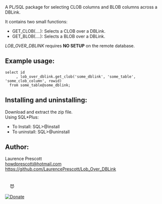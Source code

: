 A PL/SQL package for selecting CLOB columns and BLOB columns across a DBLink.

It contains two small functions:<br>
 - GET_CLOB(....): Selects a CLOB over a DBLink.<br>
 - GET_BLOB(....): Selects a BLOB over a DBLink.<br>

*LOB_OVER_DBLINK* requires **NO SETUP** on the remote database.

## Example usage:

```plsql
select id
     , lob_over_dblink.get_clob('some_dblink', 'some_table', 'some_clob_column', rowid)
  from some_table@some_dblink;
```

## Installing and uninstalling:

Download and extract the zip file.<br>
Using SQL*Plus:<br>
  - To Install:   SQL>@install<br>
  - To uninstall: SQL>@uninstall<br>


## Author:

Laurence Prescott<br>
howdprescott@hotmail.com<br>
https://github.com/LaurencePrescott/Lob_Over_DBLink<br>

#
&nbsp;&nbsp;&nbsp;&nbsp;:smiling_imp:<br><br>
[![Donate](https://www.paypalobjects.com/en_AU/i/btn/btn_donateCC_LG.gif)](https://www.paypal.com/cgi-bin/webscr?cmd=_donations&business=98KZQ5FSKWRTC&lc=AU&item_name=LobOverDBLink&item_number=LODB_1&currency_code=AUD&bn=PP%2dDonationsBF%3abtn_donateCC_LG%2egif%3aNonHosted)

#
